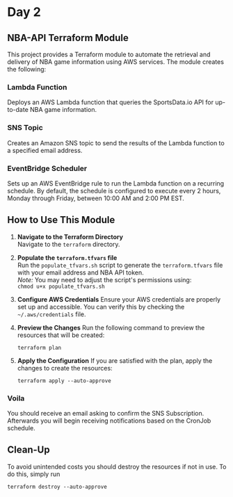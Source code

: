 # Day 2

## NBA-API Terraform Module
This project provides a Terraform module to automate the retrieval and delivery of NBA game information using AWS services. The module creates the following:

### Lambda Function
Deploys an AWS Lambda function that queries the SportsData.io API for up-to-date NBA game information.
### SNS Topic
Creates an Amazon SNS topic to send the results of the Lambda function to a specified email address.
### EventBridge Scheduler
Sets up an AWS EventBridge rule to run the Lambda function on a recurring schedule. By default, the schedule is configured to execute every 2 hours, Monday through Friday, between 10:00 AM and 2:00 PM EST.

## How to Use This Module

1. **Navigate to the Terraform Directory**  
   Navigate to the `terraform` directory.

   
2. **Populate the `terraform.tfvars` file**  
    Run the `populate_tfvars.sh` script to generate the `terraform.tfvars` file with your email address and NBA API token.  
    *Note:* You may need to adjust the script's permissions using:  
     `chmod u+x populate_tfvars.sh`

   
3. **Configure AWS Credentials**
    Ensure your AWS credentials are properly set up and accessible. You can verify this by checking the `~/.aws/credentials` file.

   
4. **Preview the Changes**
Run the following command to preview the resources that will be created:

   `terraform plan`


5. **Apply the Configuration**
If you are satisfied with the plan, apply the changes to create the resources:

   `terraform apply --auto-approve`

### Voila
You should receive an email asking to confirm the SNS Subscription. Afterwards you will begin receiving notifications based on the CronJob schedule.

## Clean-Up

To avoid unintended costs you should destroy the resources if not in use. To do this, simply run

   `terraform destroy --auto-approve`
